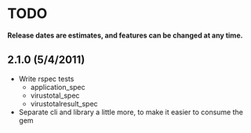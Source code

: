 # TODO

**Release dates are estimates, and features can be changed at any time.**

## 2.1.0 (5/4/2011)
- Write rspec tests
	- application_spec
	- virustotal_spec
	- virustotalresult_spec
- Separate cli and library a little more, to make it easier to consume the gem
